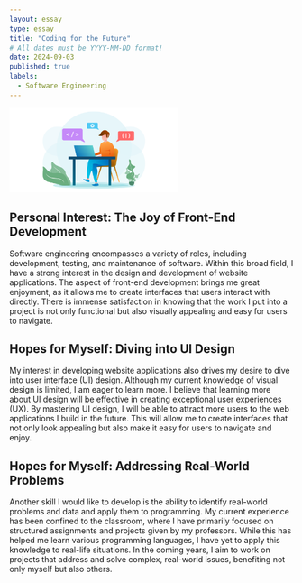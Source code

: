```yaml
---
layout: essay
type: essay
title: "Coding for the Future"
# All dates must be YYYY-MM-DD format!
date: 2024-09-03
published: true
labels:
  - Software Engineering
---
```


<img width="300px" class="rounded float-start pe-4" src="../img/coding.png">

## Personal Interest: The Joy of Front-End Development

Software engineering encompasses a variety of roles, including development, testing, and maintenance of software. Within this broad field, I have a strong interest in the design and development of website applications. The aspect of front-end development brings me great enjoyment, as it allows me to create interfaces that users interact with directly. There is immense satisfaction in knowing that the work I put into a project is not only functional but also visually appealing and easy for users to navigate.

## Hopes for Myself: Diving into UI Design

My interest in developing website applications also drives my desire to dive into user interface (UI) design. Although my current knowledge of visual design is limited, I am eager to learn more. I believe that learning more about UI design will be effective in creating exceptional user experiences (UX). By mastering UI design, I will be able to attract more users to the web applications I build in the future. This will allow me to create interfaces that not only look appealing but also make it easy for users to navigate and enjoy.

## Hopes for Myself: Addressing Real-World Problems

Another skill I would like to develop is the ability to identify real-world problems and data and apply them to programming. My current experience has been confined to the classroom, where I have primarily focused on structured assignments and projects given by my professors. While this has helped me learn various programming languages, I have yet to apply this knowledge to real-life situations. In the coming years, I aim to work on projects that address and solve complex, real-world issues, benefiting not only myself but also others.
